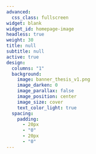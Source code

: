 ```yaml
---
advanced:
  css_class: fullscreen
widget: blank
widget_id: homepage-image
headless: true
weight: 30
title: null
subtitle: null
active: true
design:
  columns: "1"
  background:
    image: banner_thesis_v1.png
    image_darken: 0
    image_parallax: false
    image_position: center
    image_size: cover
    text_color_light: true
  spacing:
    padding:
      - 20px
      - "0"
      - 20px
      - "0"
---
```

